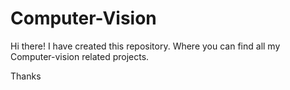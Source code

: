 # Computer-Vision
Hi there!
I have created this repository. Where you can find all my Computer-vision related projects.

Thanks
